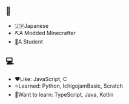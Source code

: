 ## 👋
- 🇯🇵Japanese
- ⛏️A Modded Minecrafter
- 📖A Student

## 💻
- ❤️Like: JavaScript, C  
- ⭐Learned: Python, IchigojamBasic, Scratch  
- 🌱Want to learn: TypeScript, Java, Kotlin  

<!--
**Meatwo310/Meatwo310** is a ✨ _special_ ✨ repository because its `README.md` (this file) appears on your GitHub profile.

Here are some ideas to get you started:

- 🔭 I’m currently working on ...
- 🌱 I’m currently learning ...
- 👯 I’m looking to collaborate on ...
- 🤔 I’m looking for help with ...
- 💬 Ask me about ...
- 📫 How to reach me: ...
- 😄 Pronouns: ...
- ⚡ Fun fact: ...
-->
